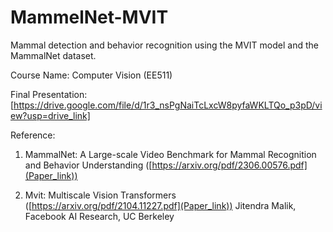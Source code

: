 # MammelNet-MVIT
Mammal detection and behavior recognition using the MVIT model and the MammalNet dataset.

Course Name: Computer Vision (EE511)

Final Presentation: [https://drive.google.com/file/d/1r3_nsPgNaiTcLxcW8pyfaWKLTQo_p3pD/view?usp=drive_link]

Reference: 
1. MammalNet: A Large-scale Video Benchmark for Mammal Recognition and Behavior Understanding
   ([https://arxiv.org/pdf/2306.00576.pdf](Paper_link))

2. Mvit: Multiscale Vision Transformers ([https://arxiv.org/pdf/2104.11227.pdf](Paper_link))
   Jitendra Malik, Facebook AI Research, UC Berkeley
